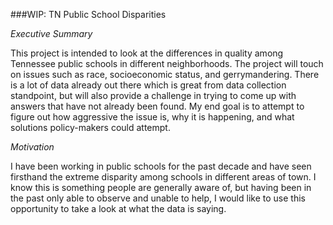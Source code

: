 ###WIP: TN Public School Disparities  

*Executive Summary*  

This project is intended to look at the differences in quality among Tennessee public schools in different neighborhoods. The project will touch on issues such as race, socioeconomic status, and gerrymandering. There is a lot of data already out there which is great from data collection standpoint, but will also provide a challenge in trying to come up with answers that have not already been found. My end goal is to attempt to figure out how aggressive the issue is, why it is happening, and what solutions policy-makers could attempt.  

*Motivation*  

I have been working in public schools for the past decade and have seen firsthand the extreme disparity among schools in different areas of town. I know this is something people are generally aware of, but having been in the past only able to observe and unable to help, I would like to use this opportunity to take a look at what the data is saying.
